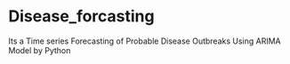 # Disease_forcasting
Its a Time series Forecasting of Probable Disease Outbreaks Using ARIMA Model by Python
